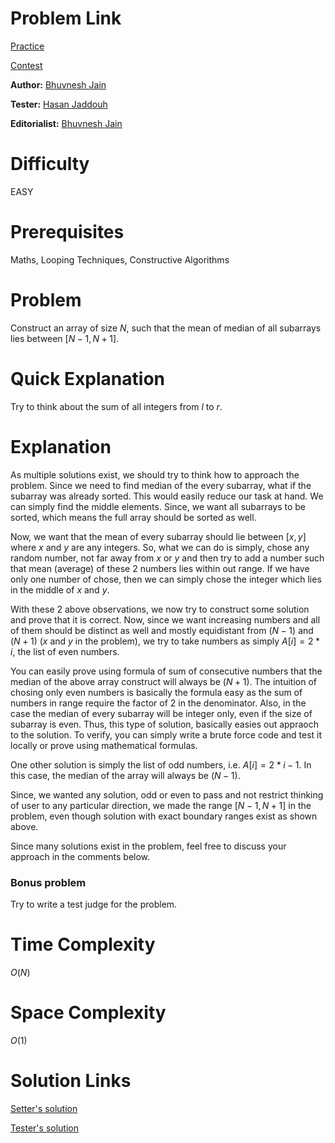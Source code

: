 # Problem Link
[Practice](https://www.codechef.com/problems/LIKECS02)

[Contest](https://www.codechef.com/COOK86/problems/LIKECS02)

**Author:** [Bhuvnesh Jain](https://www.codechef.com/users/likecs)

**Tester:** [Hasan Jaddouh](https://www.codechef.com/users/kingofnumbers)

**Editorialist:** [Bhuvnesh Jain](https://www.codechef.com/users/likecs)

# Difficulty
EASY

# Prerequisites
Maths, Looping Techniques, Constructive Algorithms

# Problem
Construct an array of size $N$, such that the mean of median of all subarrays lies between $[N-1, N+1]$.

# Quick Explanation
Try to think about the sum of all integers from $l$ to $r$.

# Explanation
As multiple solutions exist, we should try to think how to approach the problem. Since we need to find median of the every subarray, what if the subarray was already sorted. This would easily reduce our task at hand. We can simply find the middle elements. Since, we want all subarrays to be sorted, which means the full array should be sorted as well.

Now, we want that the mean of every subarray should lie between $[x, y]$ where $x$ and $y$ are any integers. So, what we can do is simply, chose any random number, not far away from $x$ or $y$ and then try to add a number such that mean (average) of these 2 numbers lies within out range. If we have only one number of chose, then we can simply chose the integer which lies in the middle of $x$ and $y$.

With these 2 above observations, we now try to construct some solution and prove that it is correct. Now, since we want increasing numbers and all of them should be distinct as well and mostly equidistant from $(N-1)$ and $(N+1)$ ($x$ and $y$ in the problem), we try to take numbers as simply $A[i] = 2*i$, the list of even numbers.

You can easily prove using formula of sum of consecutive numbers that the median of the above array construct will always be $(N+1)$. The intuition of chosing only even numbers is basically the formula easy as the sum of numbers in range require the factor of $2$ in the denominator. Also, in the case the median of every subarray will be integer only, even if the size of subarray is even. Thus, this type of solution, basically easies out appraoch to the solution. To verify, you can simply write a brute force code and test it locally or prove using mathematical formulas.

One other solution is simply the list of odd numbers, i.e. $A[i] = 2*i - 1$. In this case, the median of the array will always be $(N-1)$.

Since, we wanted any solution, odd or even to pass and not restrict thinking of user to any particular direction, we made the range $[N-1, N+1]$ in the problem, even though solution with exact boundary ranges exist as shown above.

Since many solutions exist in the problem, feel free to discuss your approach in the comments below.

### Bonus problem
Try to write a test judge for the problem.

# Time Complexity
$O(N)$

# Space Complexity
$O(1)$

# Solution Links
[Setter's solution]()

[Tester's solution]()
